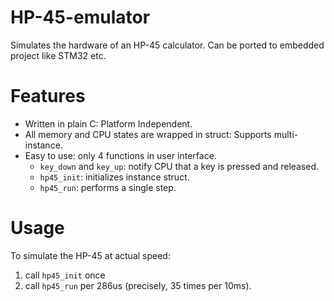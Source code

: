 # HP-45-emulator
Simulates the hardware of an HP-45 calculator. Can be ported to embedded project like STM32 etc.

# Features
* Written in plain C: Platform Independent.
* All memory and CPU states are wrapped in struct: Supports multi-instance.
* Easy to use: only 4 functions in user interface.
  * `key_down` and `key_up`: notify CPU that a key is pressed and released.
  * `hp45_init`: initializes instance struct.
  * `hp45_run`: performs a single step.
# Usage
To simulate the HP-45 at actual speed:
1. call `hp45_init` once
2. call `hp45_run` per 286us (precisely, 35 times per 10ms).
